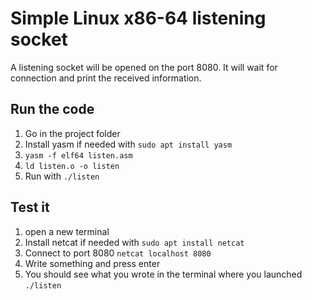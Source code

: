 # Simple Linux x86-64 listening socket
A listening socket will be opened on the port 8080. It will wait for connection and print the received information.

## Run the code
1. Go in the project folder
2. Install yasm if needed with `sudo apt install yasm`
3. `yasm -f elf64 listen.asm`
4. `ld listen.o -o listen`
5. Run with `./listen`

## Test it
1. open a new terminal
2. Install netcat if needed with `sudo apt install netcat`
3. Connect to port 8080 `netcat localhost 8080`
4. Write something and press enter
5. You should see what you wrote in the terminal where you launched `./listen`
